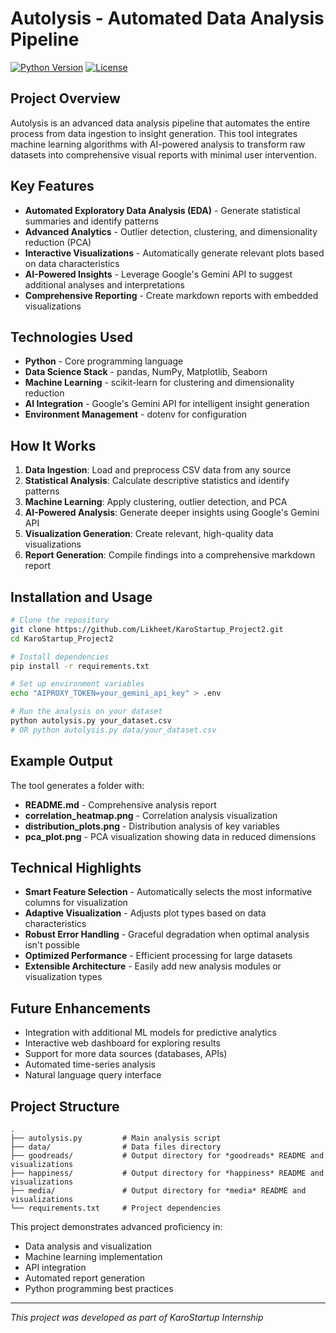 # Autolysis - Automated Data Analysis Pipeline

[![Python Version](https://img.shields.io/badge/python-3.7%2B-blue.svg)](https://www.python.org/downloads/)
[![License](https://img.shields.io/badge/license-MIT-green.svg)](https://opensource.org/licenses/MIT)

## Project Overview

Autolysis is an advanced data analysis pipeline that automates the entire process from data ingestion to insight generation. This tool integrates machine learning algorithms with AI-powered analysis to transform raw datasets into comprehensive visual reports with minimal user intervention.

## Key Features

- **Automated Exploratory Data Analysis (EDA)** - Generate statistical summaries and identify patterns
- **Advanced Analytics** - Outlier detection, clustering, and dimensionality reduction (PCA)
- **Interactive Visualizations** - Automatically generate relevant plots based on data characteristics
- **AI-Powered Insights** - Leverage Google's Gemini API to suggest additional analyses and interpretations
- **Comprehensive Reporting** - Create markdown reports with embedded visualizations

## Technologies Used

- **Python** - Core programming language
- **Data Science Stack** - pandas, NumPy, Matplotlib, Seaborn
- **Machine Learning** - scikit-learn for clustering and dimensionality reduction
- **AI Integration** - Google's Gemini API for intelligent insight generation
- **Environment Management** - dotenv for configuration

## How It Works

1. **Data Ingestion**: Load and preprocess CSV data from any source
2. **Statistical Analysis**: Calculate descriptive statistics and identify patterns
3. **Machine Learning**: Apply clustering, outlier detection, and PCA
4. **AI-Powered Analysis**: Generate deeper insights using Google's Gemini API
5. **Visualization Generation**: Create relevant, high-quality data visualizations
6. **Report Generation**: Compile findings into a comprehensive markdown report

## Installation and Usage

```bash
# Clone the repository
git clone https://github.com/Likheet/KaroStartup_Project2.git
cd KaroStartup_Project2

# Install dependencies
pip install -r requirements.txt

# Set up environment variables
echo "AIPROXY_TOKEN=your_gemini_api_key" > .env

# Run the analysis on your dataset
python autolysis.py your_dataset.csv 
# OR python autolysis.py data/your_dataset.csv 
```

## Example Output

The tool generates a folder with:
- **README.md** - Comprehensive analysis report
- **correlation_heatmap.png** - Correlation analysis visualization
- **distribution_plots.png** - Distribution analysis of key variables
- **pca_plot.png** - PCA visualization showing data in reduced dimensions

## Technical Highlights

- **Smart Feature Selection** - Automatically selects the most informative columns for visualization
- **Adaptive Visualization** - Adjusts plot types based on data characteristics
- **Robust Error Handling** - Graceful degradation when optimal analysis isn't possible
- **Optimized Performance** - Efficient processing for large datasets
- **Extensible Architecture** - Easily add new analysis modules or visualization types

## Future Enhancements

- Integration with additional ML models for predictive analytics
- Interactive web dashboard for exploring results
- Support for more data sources (databases, APIs)
- Automated time-series analysis
- Natural language query interface

## Project Structure

```
.
├── autolysis.py         # Main analysis script
├── data/                # Data files directory
├── goodreads/           # Output directory for *goodreads* README and visualizations
├── happiness/           # Output directory for *happiness* README and visualizations
├── media/               # Output directory for *media* README and visualizations
└── requirements.txt     # Project dependencies
```


This project demonstrates advanced proficiency in:
- Data analysis and visualization
- Machine learning implementation
- API integration
- Automated report generation
- Python programming best practices

---

*This project was developed as part of KaroStartup Internship*